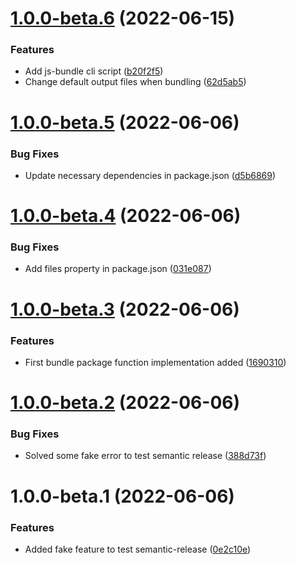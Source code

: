 # [1.0.0-beta.6](https://github.com/sergiogc9/js-bundle/compare/v1.0.0-beta.5...v1.0.0-beta.6) (2022-06-15)

### Features

- Add js-bundle cli script ([b20f2f5](https://github.com/sergiogc9/js-bundle/commit/b20f2f51422c044d892fbc5aa7730215a85bb39c))
- Change default output files when bundling ([62d5ab5](https://github.com/sergiogc9/js-bundle/commit/62d5ab57bc8f3d7d84261ecee445b01d0f14a5f5))

# [1.0.0-beta.5](https://github.com/sergiogc9/js-bundle/compare/v1.0.0-beta.4...v1.0.0-beta.5) (2022-06-06)

### Bug Fixes

- Update necessary dependencies in package.json ([d5b6869](https://github.com/sergiogc9/js-bundle/commit/d5b686909214ec59223edb8209768c3ce0c7fa64))

# [1.0.0-beta.4](https://github.com/sergiogc9/js-bundle/compare/v1.0.0-beta.3...v1.0.0-beta.4) (2022-06-06)

### Bug Fixes

- Add files property in package.json ([031e087](https://github.com/sergiogc9/js-bundle/commit/031e087cbeb514f27577e7a41de53ed8427769c7))

# [1.0.0-beta.3](https://github.com/sergiogc9/js-bundle/compare/v1.0.0-beta.2...v1.0.0-beta.3) (2022-06-06)

### Features

- First bundle package function implementation added ([1690310](https://github.com/sergiogc9/js-bundle/commit/16903102b0f20f2e9cf2bac5165c91c46bad17ee))

# [1.0.0-beta.2](https://github.com/sergiogc9/js-bundle/compare/v1.0.0-beta.1...v1.0.0-beta.2) (2022-06-06)

### Bug Fixes

- Solved some fake error to test semantic release ([388d73f](https://github.com/sergiogc9/js-bundle/commit/388d73f96657bb89ea3c4b60c2777b01ecd798a0))

# 1.0.0-beta.1 (2022-06-06)

### Features

- Added fake feature to test semantic-release ([0e2c10e](https://github.com/sergiogc9/js-bundle/commit/0e2c10e6d0aca99738ba2e087cc4833f2878e36a))

